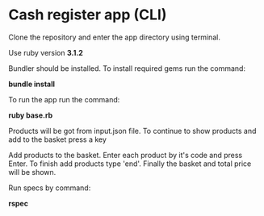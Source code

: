 # Cash register app (CLI)

Clone the repository and enter the app directory using terminal.

Use ruby version **3.1.2**

Bundler should be installed.
To install required gems run the command:

**bundle install**

To run the app run the command:

**ruby base.rb**

Products will be got from input.json file.
To continue to show products and add to the basket press a key

Add products to the basket. Enter each product by it's code and press Enter.
To finish add products type 'end'.
Finally the basket and total price will be shown.

Run specs by command:

**rspec**
